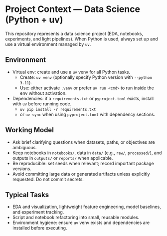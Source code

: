 # Project Context — Data Science (Python + uv)

This repository represents a data science project (EDA, notebooks, experiments, and light pipelines). When Python is used, always set up and use a virtual environment managed by `uv`.

## Environment

- Virtual env: create and use a `uv` venv for all Python tasks.
  - Create: `uv venv` (optionally specify Python version with `--python 3.11`).
  - Use: either activate `.venv` or prefer `uv run <cmd>` to run inside the env without activation.
- Dependencies: if a `requirements.txt` or `pyproject.toml` exists, install with `uv` before running code.
  - `uv pip install -r requirements.txt`
  - or `uv sync` when using `pyproject.toml` with dependency sections.

## Working Model

- Ask brief clarifying questions when datasets, paths, or objectives are ambiguous.
- Keep notebooks in `notebooks/`, data in `data/` (e.g., `raw/`, `processed/`), and outputs in `outputs/` or `reports/` when applicable.
- Be reproducible: set seeds when relevant; record important package versions.
- Avoid committing large data or generated artifacts unless explicitly requested. Do not commit secrets.

## Typical Tasks

- EDA and visualization, lightweight feature engineering, model baselines, and experiment tracking.
- Script and notebook refactoring into small, reusable modules.
- Environment hygiene: ensure `uv` venv exists and dependencies are installed before executing.

